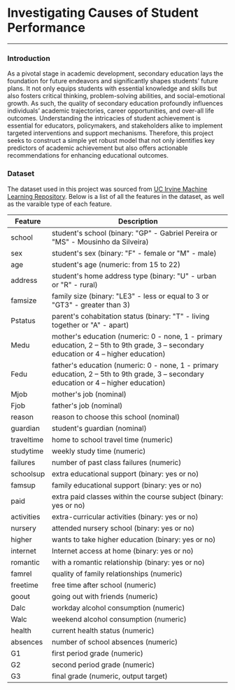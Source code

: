 # Investigating Causes of Student Performance

---

### Introduction

As a pivotal stage in academic development, secondary education lays the foundation for future endeavors and significantly shapes students’ future plans. It not only equips students with essential knowledge and skills but also fosters critical thinking, problem-solving abilities, and social-emotional growth. As such, the quality of secondary education profoundly influences individuals’ academic trajectories, career opportunities, and over-all life outcomes. Understanding the intricacies of student achievement is essential for educators, policymakers, and stakeholders alike to implement targeted interventions and support mechanisms. Therefore, this project seeks to construct a simple yet robust model that not only identifies key predictors of academic achievement but also offers actionable recommendations for enhancing educational outcomes.

### Dataset

The dataset used in this project was sourced from [UC Irvine Machine Learning Repository](https://archive.ics.uci.edu/dataset/320/student+performance). Below is a list of all the features in the dataset, as well as the varaible type of each feature.

| Feature | Description |
|---------|-------------|
| school | student's school (binary: "GP" - Gabriel Pereira or "MS" - Mousinho da Silveira) |
| sex | student's sex (binary: "F" - female or "M" - male) |
| age | student's age (numeric: from 15 to 22) |
| address | student's home address type (binary: "U" - urban or "R" - rural) |
| famsize | family size (binary: "LE3" - less or equal to 3 or "GT3" - greater than 3) |
| Pstatus | parent's cohabitation status (binary: "T" - living together or "A" - apart) |
| Medu | mother's education (numeric: 0 - none, 1 - primary education, 2 – 5th to 9th grade, 3 – secondary education or 4 – higher education) |
| Fedu | father's education (numeric: 0 - none, 1 - primary education, 2 – 5th to 9th grade, 3 – secondary education or 4 – higher education) |
| Mjob | mother's job (nominal) |
| Fjob | father's job (nominal) |
| reason | reason to choose this school (nominal) |
| guardian | student's guardian (nominal) |
| traveltime | home to school travel time (numeric) |
| studytime | weekly study time (numeric) |
| failures | number of past class failures (numeric) |
| schoolsup | extra educational support (binary: yes or no) |
| famsup | family educational support (binary: yes or no) |
| paid | extra paid classes within the course subject (binary: yes or no) |
| activities | extra-curricular activities (binary: yes or no) |
| nursery | attended nursery school (binary: yes or no) |
| higher | wants to take higher education (binary: yes or no) |
| internet | Internet access at home (binary: yes or no) |
| romantic | with a romantic relationship (binary: yes or no) |
| famrel | quality of family relationships (numeric) |
| freetime | free time after school (numeric) |
| goout | going out with friends (numeric) |
| Dalc | workday alcohol consumption (numeric) |
| Walc | weekend alcohol consumption (numeric) |
| health | current health status (numeric) |
| absences | number of school absences (numeric) |
| G1 | first period grade (numeric) |
| G2 | second period grade (numeric) |
| G3 | final grade (numeric, output target) |



